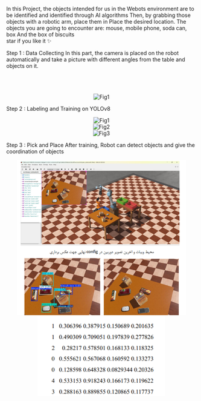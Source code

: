 In this Project, the objects intended for us in the Webots environment are to be identified and identified through AI algorithms
Then, by grabbing those objects with a robotic arm, place them in Place the desired location. 
The objects you are going to encounter are: mouse, mobile phone, soda can, box
And the box of biscuits
  <br />
  star if you like it ✨
  <br />


Step 1 : Data Collecting 
In this part, the camera is placed on the robot automatically and take a picture with different angles from the table and objects on it.
  <br />
  <br />
  <br />
  <br />

<p align="center">
  <img title="Fig1" height="410" src="images/1.gif">
</p>

Step 2 : Labeling and Training on YOLOv8

<p align="center">
  <img title="Fig1" height="410" src="images/Figure_1.png">
  <br />
  <img title="Fig2" height="410" src="images/Figure_2.jpeg">
  <br />
  <img title="Fig3" height="410" src="images/Figure_3.jpeg">
</p>


Step 3 : Pick and Place
After training, Robot can detect objects and give the coordination of objects 

<p align="center">
  <img title="Fig1" height="410" src="images/Figure_4.png">
  <br />
  <img title="Fig2" height="210" src="images/Figure_5.png">
  <br />
</p>
